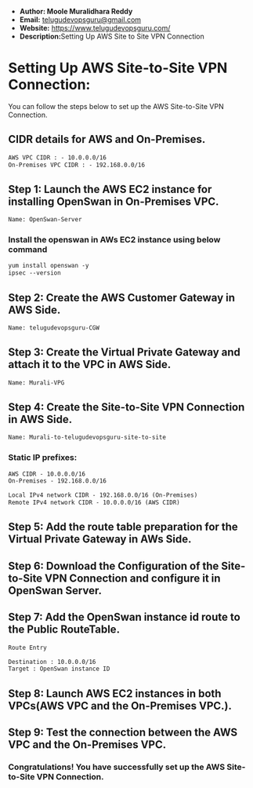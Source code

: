 + <b>Author: Moole Muralidhara Reddy</b></br>
+ <b>Email:</b> telugudevopsguru@gmail.com</br>
+ <b>Website:</b> https://www.telugudevopsguru.com/</br>
+ <b>Description:</b>Setting  Up AWS Site to Site VPN Connection</br>


# Setting Up AWS Site-to-Site VPN Connection:

You can follow the steps below to set up the AWS Site-to-Site VPN Connection.
## CIDR details for AWS and On-Premises.
```xml
AWS VPC CIDR : - 10.0.0.0/16
On-Premises VPC CIDR : - 192.168.0.0/16
```
##  Step 1: Launch the AWS EC2 instance for installing OpenSwan in On-Premises VPC.
```xml
Name: OpenSwan-Server
```
### Install the openswan in AWs EC2 instance using below command
```xml
yum install openswan -y
ipsec --version
```
## Step 2: Create the AWS Customer Gateway in AWS Side.
```xml
Name: telugudevopsguru-CGW
```
## Step 3: Create the Virtual Private Gateway and attach it to the VPC in AWS Side.
```xml
Name: Murali-VPG
```
## Step 4: Create the Site-to-Site VPN Connection in AWS Side.
```xml
Name: Murali-to-telugudevopsguru-site-to-site
```
### Static IP prefixes:
```xml
AWS CIDR - 10.0.0.0/16
On-Premises - 192.168.0.0/16
```
```xml
Local IPv4 network CIDR - 192.168.0.0/16 (On-Premises)
Remote IPv4 network CIDR - 10.0.0.0/16 (AWS CIDR)
```
## Step 5: Add the route table preparation for the Virtual Private Gateway in AWs Side.

## Step 6: Download the Configuration of the Site-to-Site VPN Connection and configure it in OpenSwan Server.
## Step 7: Add the OpenSwan instance id  route to the Public RouteTable.
```xml
Route Entry

Destination : 10.0.0.0/16
Target : OpenSwan instance ID
```
## Step 8: Launch AWS EC2 instances in both VPCs(AWS VPC and the On-Premises VPC.).

## Step 9: Test the connection between the AWS VPC and the On-Premises VPC.

### Congratulations! You have successfully set up the AWS Site-to-Site VPN Connection.
